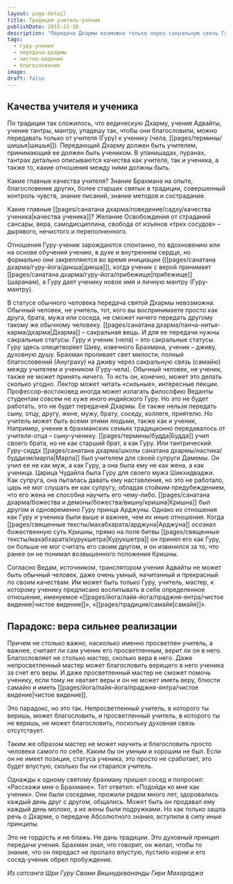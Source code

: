 ```yaml
---
layout: page-detail
title: Традиция учитель-ученик
publishDate: 2015-11-30
description: "Передача Дхармы возможна только через сакральную связь Гуру и ученика. Учитель должен обладать знанием, самоконтролем, состраданием и благословением традиции; ученик - стремлением к освобождению, верой и дисциплиной. Ключ - не только просветление учителя, но и вера ученика: именно вера открывает поток благословения. Без статуса ученика и чистого видения передача учения невозможна, даже если учитель - святой."
tags:
  - гуру-ученик
  - передача-дхармы
  - чистое-видение
  - благословение
image: 
draft: false
---
```


## Качества учителя и ученика

По традиции так сложилось, что ведическую Дхарму, учение Адвайты, учение тантры, мантру, упадешу так, чтобы они благословили, можно передавать только от учителя (Гуру) к ученику (чела, [[pages/термины/шишья|шишья]]). Передающий Дхарму должен быть учителем, принимающий ее должен быть учеником. В упанишадах, пуранах, тантрах детально описываются качества как учителя, так и ученика, а также то, какие отношения между ними должны быть.

Какие главные качества учителя? Знание Брахмана на опыте, благословение других, более старших святых в традиции, совершенный контроль чувств, знание писаний, знание методов и сострадание.

Какие главные [[pages/санатана дхарма/поведение/садху/качества ученика|качества ученика]]? Желание Освобождения от страданий сансары, вера, самодисциплина, свобода от изъянов «трех сосудов» – дырявого, нечистого и переполненного.

Отношения Гуру-ученик зарождаются спонтанно, по вдохновению или на основе обучения учению, в духе и внутреннем сердце, но формально они закрепляются во время инициации ([[pages/санатана дхарма/гуру-йога/дикша|дикша]]), когда ученик с верой принимает [[pages/санатана дхарма/гуру-йога/прибежище|прибежище]] (шаранам), а Гуру дает ученику новое имя и личную мантру (Гуру-мантру).

В статусе обычного человека передача святой Дхармы невозможна. Обычный человек, не учитель, тот, кого вы воспринимаете просто как друга, брата, мужа или соседа, не сможет ничего передать другому такому же обычному человеку. [[pages/санатана дхарма/панча-нитья-карма/дхарма|Дхарма]] – сакральная вещь. И для ее передачи нужны сакральные статусы. Гуру и ученик (чела) – это сакральные статусы. Гуру здесь олицетворяет Шиву, извечного Брахмана, ученик – дживу, духовную душу. Брахман проливает свет милости, полный благословений (Ануграху) на дживу через сакральную связь (самайю) между учителем и учеником (Гуру-чела). Обычный человек, не ученик, также не может принять ничего. То есть он, конечно, может это делать сколько угодно. Лектор может читать «сильные», интересные лекции. Профессор-востоковед иногда может излагать философию Веданты студентам совсем не хуже иного индийского Гуру. Но это не будет работать, это не будет передачей Дхармы. Ее также нельзя передать сыну, отцу, другу, жене, мужу, брату, соседу, коллеге, приятелю. Но учитель может быть всеми этими людьми, также как и ученик, Например, учение в брахманских семьях традиционно передавалось от учителя-отца – сыну-ученику. [[pages/термины/будда|Будда]] учил своего брата, но не как старший брат, а как Гуру. Или тантрический Гуру-сиддх [[pages/санатана дхарма/школы санатана дхармы/настика/буддизм/марпа|Марпа]] был учителем для своей супруги Дамемы. Он учил ее не как муж, а как Гуру, а она была ему не как жена, а как ученица. Царица Чудайла была Гуру для своего мужа Шикхидваджи. Как супруга, она пыталась давать ему наставления, но это не работало, царь не мог слушать ее как супругу, обладая стойким предубеждением, что его жена не способна научить его чему-либо. [[pages/санатана дхарма/божества и демоны/божества/вишну/кришна|Кришна]] был другом и одновременно Гуру принца Арджуны. Однако их отношения как Гуру и ученика были выше и важнее, чем их иные отношения. Когда [[pages/священные тексты/махабхарата/арджуна|Арджуна]] осознал божественную суть Кришны, прямо на поле битвы [[pages/священные тексты/махабхарата/курукшетра|Курукшетра]] он принял его как Гуру, он больше не мог считать его своим другом, и он извинился за то, что ранее он не понимал возвышенного положения Кришны.

Согласно Ведам, источником, транслятором учения Адвайты не может быть обычный человек, даже очень умный, начитанный и прекрасный по своим качествам. Им может быть только Гуру, учитель, мастер, к которому ученику предписано воспитывать в себе определенное отношение, именуемое «[[pages/йога/лайя-йога/праджня-янтра/чистое видение|чистое видение]]», «[[pages/традиция/самайя|самайя]]».

## Парадокс: вера сильнее реализации

Причем не столько важно, насколько именно просветлен учитель, а важнее, считает ли сам ученик его просветленным, верит ли он в него. Благословляет не столько мастер, сколько вера в него. Даже непросветленный мастер может благословить верящего в него ученика за счет его веры. И даже просветленный мастер не сможет помочь ученику, если тому не хватает веры и он не может иметь веру, блюсти самайю и иметь [[pages/йога/лайя-йога/праджня-янтра/чистое видение|чистое видение]].

Это парадокс, но это так. Непросветленный учитель, в которого ты веришь, может благословить, и просветленный учитель, в которого ты не веришь, не может благословить, поскольку духовная связь отсутствует.

Таким же образом мастер не может научить и благословить просто человека самого по себе. Каким бы он умным и хорошим не был. Если он не имеет позиции, статуса ученика, это просто не сработает, это будет впустую, сколько бы ни старался учитель.

Однажды к одному святому брахману пришел сосед и попросил: «Расскажи мне о Брахмане». Тот ответил: «Подойди ко мне как ученик». Они были соседями, прожили рядом много лет, здоровались каждый день друг с другом, общались. Может быть он продавал ему каждый день молоко, а их жены были подружками. Но как только зашла речь о Дхарме, о передаче Абсолютного знания, вступили в силу иные принципы.

Это не гордость и не блажь. Не дань традиции. Это духовный принцип передачи учения. Брахман знал, что говорит, он желал, чтобы то знание, что он передаст не пропало впустую, пустило корни и его сосед-ученик обрел пробуждение.

*Из сатсанга Шри Гуру Свами Вишнудевананды Гири Махараджа*